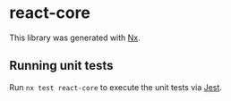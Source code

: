 # react-core

This library was generated with [Nx](https://nx.dev).

## Running unit tests

Run `nx test react-core` to execute the unit tests via [Jest](https://jestjs.io).
